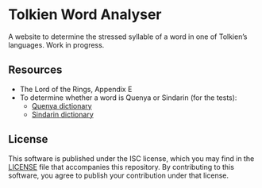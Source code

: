 # Tolkien Word Analyser

A website to determine the stressed syllable of a word in one of Tolkien’s languages.
Work in progress.

## Resources

- The Lord of the Rings, Appendix E
- To determine whether a word is Quenya or Sindarin (for the tests):
  - [Quenya dictionary](https://www.ambar-eldaron.com/telechargements/quenya-engl-A4.pdf)
  - [Sindarin dictionary](https://www.jrrvf.com/hisweloke/sindar/online/sindar/dict-sd-en.html)

## License

This software is published under the ISC license,
which you may find in the [LICENSE](LICENSE) file that accompanies this repository.
By contributing to this software,
you agree to publish your contribution under that license.
